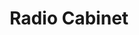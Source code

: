 ---
layout: prop
title: Radio Cabinet
categories: furniture
images: ["assets/furniture/radio-cabinet/Furniture Radio Cabinet.JPG"]
desc: null
---